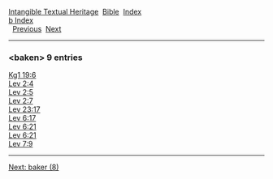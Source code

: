[Intangible Textual Heritage](../../index)  [Bible](../index) 
[Index](index)   
[b Index](_b_)  
  [Previous](c01019)  [Next](c01021) 

------------------------------------------------------------------------

### &lt;baken&gt; 9 entries

[Kg1 19:6](../kjv/kg1019.htm#006)  
[Lev 2:4](../kjv/lev002.htm#004)  
[Lev 2:5](../kjv/lev002.htm#005)  
[Lev 2:7](../kjv/lev002.htm#007)  
[Lev 23:17](../kjv/lev023.htm#017)  
[Lev 6:17](../kjv/lev006.htm#017)  
[Lev 6:21](../kjv/lev006.htm#021)  
[Lev 6:21](../kjv/lev006.htm#021)  
[Lev 7:9](../kjv/lev007.htm#009)  

------------------------------------------------------------------------

[Next: baker (8)](c01021)
